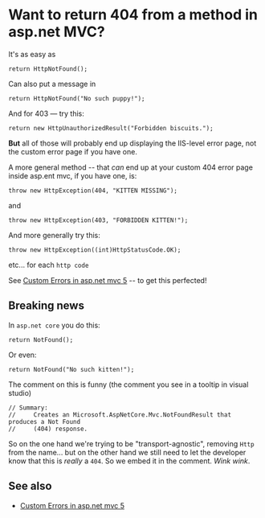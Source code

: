 ﻿# Want to return 404 from a method in asp.net MVC?

It's as easy as

	return HttpNotFound();

Can also put a message in

	return HttpNotFound("No such puppy!");

And for 403 &mdash; try this:

	return new HttpUnauthorizedResult("Forbidden biscuits.");

**But** all of those will probably end up displaying the IIS-level error page, not the custom error page if you have one.

A more general method -- that *can* end up at your custom 404 error page inside asp.ent mvc, if you have one, is:

	throw new HttpException(404, "KITTEN MISSING");

and

	throw new HttpException(403, "FORBIDDEN KITTEN!");

And more generally try this:

	throw new HttpException((int)HttpStatusCode.OK);

etc... for each `http code`

See [Custom Errors in asp.net mvc 5](custom_errors.md) -- to get this perfected!

## Breaking news

In `asp.net core` you do this:

	return NotFound();

Or even:

	return NotFound("No such kitten!");

The comment on this is funny (the comment you see in a tooltip in visual studio)

	// Summary:
	//     Creates an Microsoft.AspNetCore.Mvc.NotFoundResult that produces a Not Found
	//     (404) response.

So on the one hand we're trying to be "transport-agnostic", removing `Http` from the name... but on the other hand we still need to let the developer know that this is *really* a `404`. So we embed it in the comment. *Wink* *wink*.

## See also

- [Custom Errors in asp.net mvc 5](custom_errors.md)
